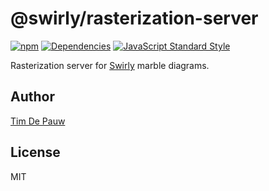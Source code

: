 # @swirly/rasterization-server

[![npm](https://img.shields.io/npm/v/@swirly/rasterization-server.svg)](https://www.npmjs.com/package/@swirly/rasterization-server) [![Dependencies](https://david-dm.org/timdp/swirly/status.svg?path=packages/swirly-rasterization-server)](https://david-dm.org/timdp/swirly?path=packages/swirly-rasterization-server) [![JavaScript Standard Style](https://img.shields.io/badge/code%20style-standard-brightgreen.svg)](https://standardjs.com)

Rasterization server for [Swirly](https://github.com/timdp/swirly) marble diagrams.

## Author

[Tim De Pauw](https://tmdpw.eu)

## License

MIT
